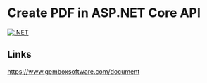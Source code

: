 # Create PDF in ASP.NET Core API

[![.NET](https://github.com/damienbod/AspNetCoreCreatePdf/actions/workflows/dotnet.yml/badge.svg)](https://github.com/damienbod/AspNetCoreCreatePdf/actions/workflows/dotnet.yml)

## Links

https://www.gemboxsoftware.com/document